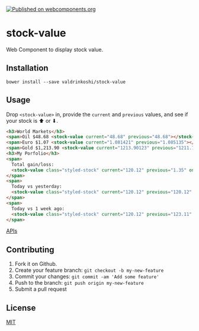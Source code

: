 [![Published on webcomponents.org](https://img.shields.io/badge/webcomponents.org-published-blue.svg)](https://www.webcomponents.org/element/valdrinkoshi/stock-value)

# stock-value
Web Component to display stock value.

## Installation
```
bower install --save valdrinkoshi/stock-value
```

## Usage
Drop `<stock-value>` in, provide the `current` and `previous` values, and see if your stock is ⬆ or ⬇.
<!--
```
<custom-element-demo>
  <template>
    <script src="../webcomponentsjs/webcomponents-loader.js"></script>
    <link rel="import" href="stock-value.html">
    <custom-style><style is="custom-style">
      body {
        text-align: center;
        font-family: 'Roboto', 'Noto', sans-serif;
        font-weight: normal;
        font-size: 14px;
        -webkit-font-smoothing: antialiased;
      }
      span {
        display: inline-block;
        padding: 8px;
        margin: 5px;
        border-radius: 5px;
        border: 1px solid lightgray;
        line-height: 1rem;
      }
      stock-value.styled-stock {
        --stock-value-up-symbol: '🤑';
        --stock-value-up-color: olivedrab;
        --stock-value-down-symbol: '😨';
        --stock-value-down-color: orangered;
        --stock-value-neutral-symbol: '😶';
        --stock-value-neutral-color: dimgrey;
      }
    </style></custom-style>
    <next-code-block></next-code-block>
  </template>
</custom-element-demo>
```
-->
```html
<h3>World Markets</h3>
<span>Oil $48.68 <stock-value current="48.68" previous="48.68"></stock-value></span>
<span>Euro $1.07 <stock-value current="1.081421" previous="1.085135"></stock-value></span>
<span>Gold $1,213.90 <stock-value current="1213.90123" previous="1211.781"></stock-value></span>
<h3>My Porfolio</h3>
<span>
  Total gain/loss:
  <stock-value class="styled-stock" current="120.12" previous="1.35" only="difference" suffix-symbol></stock-value>
</span>
<span>
  Today vs yesterday:
  <stock-value class="styled-stock" current="120.12" previous="120.12" only="percent" suffix-symbol></stock-value>
</span>
<span>
  Today vs 1 week ago:
  <stock-value class="styled-stock" current="120.12" previous="123.11" only="percent" suffix-symbol></stock-value>
</span>
```

[APIs](https://www.webcomponents.org/element/valdrinkoshi/stock-value/stock-value)

## Contributing

1. Fork it on Github.
2. Create your feature branch: `git checkout -b my-new-feature`
3. Commit your changes: `git commit -am 'Add some feature'`
4. Push to the branch: `git push origin my-new-feature`
5. Submit a pull request

## License

[MIT](https://opensource.org/licenses/MIT)
